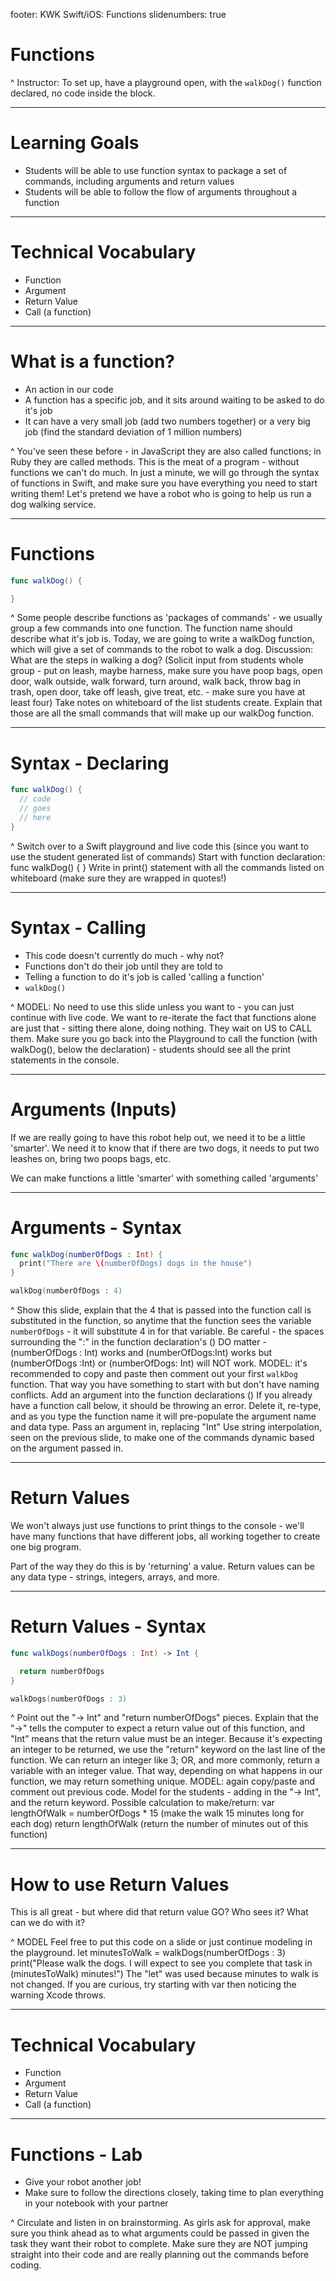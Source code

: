footer: KWK Swift/iOS: Functions
slidenumbers: true

# Functions

^ Instructor: To set up, have a playground open, with the `walkDog()` function declared, no code inside the block.

---

# Learning Goals

* Students will be able to use function syntax to package a set of commands, including arguments and return values
* Students will be able to follow the flow of arguments throughout a function

---

# Technical Vocabulary

* Function
* Argument
* Return Value
* Call (a function)

---

# What is a function?

* An action in our code
* A function has a specific job, and it sits around waiting to be asked to do it's job
* It can have a very small job (add two numbers together) or a very big job (find the standard deviation of 1 million numbers)

^ You've seen these before - in JavaScript they are also called functions; in Ruby they are called methods. This is the meat of a program - without functions we can't do much.
In just a minute, we will go through the syntax of functions in Swift, and make sure you have everything you need to start writing them!
Let's pretend we have a robot who is going to help us run a dog walking service.

---

# Functions

```swift
func walkDog() {  

}
```

^ Some people describe functions as 'packages of commands' - we usually group a few commands into one function. The function name should describe what it's job is.
Today, we are going to write a walkDog function, which will give a set of commands to the robot to walk a dog.
Discussion: What are the steps in walking a dog? (Solicit input from students whole group - put on leash, maybe harness, make sure you have poop bags, open door, walk outside, walk forward, turn around, walk back, throw bag in trash, open door, take off leash, give treat, etc. - make sure you have at least four)
Take notes on whiteboard of the list students create. Explain that those are all the small commands that will make up our walkDog function.

---

# Syntax - Declaring

```swift
func walkDog() {
  // code
  // goes
  // here
}
```

^ Switch over to a Swift playground and live code this (since you want to use the student generated list of commands)
Start with function declaration: func walkDog() { }
Write in print() statement with all the commands listed on whiteboard (make sure they are wrapped in quotes!)

---

# Syntax - Calling

* This code doesn't currently do much - why not?
* Functions don't do their job until they are told to
* Telling a function to do it's job is called 'calling a function'
* `walkDog()`

^ MODEL:
No need to use this slide unless you want to - you can just continue with live code.
We want to re-iterate the fact that functions alone are just that - sitting there alone, doing nothing. They wait on US to CALL them.
Make sure you go back into the Playground to call the function (with walkDog(), below the declaration) - students should see all the print statements in the console.

---

# Arguments (Inputs)

If we are really going to have this robot help out, we need it to be a little 'smarter'. We need it to know that if there are two dogs, it needs to put two leashes on, bring two poops bags, etc.

We can make functions a little 'smarter' with something called 'arguments'

---

# Arguments - Syntax

```swift
func walkDog(numberOfDogs : Int) {
  print("There are \(numberOfDogs) dogs in the house")
}

walkDog(numberOfDogs : 4)
```

^ Show this slide, explain that the 4 that is passed into the function call is substituted in the function, so anytime that the function sees the variable `numberOfDogs` - it will substitute 4 in for that variable.
Be careful - the spaces surrounding the ":" in the function declaration's () DO matter - (numberOfDogs : Int) works and (numberOfDogs:Int) works but (numberOfDogs :Int) or (numberOfDogs: Int) will NOT work.
<Move to Xcode to model>
MODEL: it's recommended to copy and paste then comment out your first `walkDog` function. That way you have something to start with but don't have naming conflicts.
Add an argument into the function declarations ()
If you already have a function call below, it should be throwing an error. Delete it, re-type, and as you type the function name it will pre-populate the argument name and data type.
Pass an argument in, replacing "Int"
Use string interpolation, seen on the previous slide, to make one of the commands dynamic based on the argument passed in.

---

# Return Values

We won't always just use functions to print things to the console - we'll have many functions that have different jobs, all working together to create one big program.

Part of the way they do this is by 'returning' a value. Return values can be any data type - strings, integers, arrays, and more.

---

# Return Values - Syntax

```swift
func walkDogs(numberOfDogs : Int) -> Int {

  return numberOfDogs
}

walkDogs(numberOfDogs : 3)
```

^ Point out the "-> Int" and "return numberOfDogs" pieces. Explain that the "->" tells the computer to expect a return value out of this function, and "Int" means that the return value must be an integer.
Because it's expecting an integer to be returned, we use the "return" keyword on the last line of the function. We can return an integer like 3; OR, and more commonly, return a variable with an integer value. That way, depending on what happens in our function, we may return something unique.
<Move to Xcode to model>
MODEL: again copy/paste and comment out previous code. Model for the students - adding in the "-> Int", and the return keyword.
Possible calculation to make/return:
var lengthOfWalk = numberOfDogs * 15 (make the walk 15 minutes long for each dog)
return lengthOfWalk (return the number of minutes out of this function)

---

# How to use Return Values

This is all great - but where did that return value GO? Who sees it? What can we do with it?

^ MODEL
Feel free to put this code on a slide or just continue modeling in the playground.
let minutesToWalk = walkDogs(numberOfDogs : 3)
print("Please walk the dogs. I will expect to see you complete that task in \(minutesToWalk) minutes!")
The "let" was used because minutes to walk is not changed. If you are curious, try starting with var then noticing the warning Xcode throws.

---

# Technical Vocabulary

* Function
* Argument
* Return Value
* Call (a function)

---

# Functions - Lab

* Give your robot another job!
* Make sure to follow the directions closely, taking time to plan everything in your notebook with your partner

^ Circulate and listen in on brainstorming. As girls ask for approval, make sure you think ahead as to what arguments could be passed in given the task they want their robot to complete.
Make sure they are NOT jumping straight into their code and are really planning out the commands before coding.
